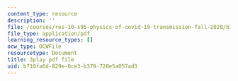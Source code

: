 ```yaml
---
content_type: resource
description: ''
file: /courses/res-10-s95-physics-of-covid-19-transmission-fall-2020/b710fa6d829e0ce3b379720e5a057ad3_jz3HWBmruo.pdf
file_type: application/pdf
learning_resource_types: []
ocw_type: OCWFile
resourcetype: Document
title: 3play pdf file
uid: b710fa6d-829e-0ce3-b379-720e5a057ad3
---
```

